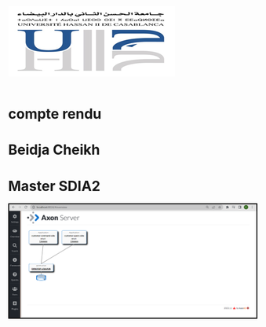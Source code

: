 <img src="./Images/img.png"><br><br>
<h2></h2>
<h1>compte rendu</h1>
<h1>Beidja Cheikh</h1>
<h1>Master SDIA2</h1>
<img src="./Images/Screenshot_2.png" alt="Architecture a implémenter" width="700" style="border: 2px solid black;"/>